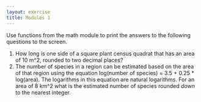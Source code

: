 ```yaml
---
layout: exercise
title: Modules 1
---
```


Use functions from the math module to print the answers to the following
questions to the screen.

1.  How long is one side of a square plant census quadrat that has an
    area of 10 m^2, rounded to two decimal places?
2.  The number of species in a region can be estimated based on the area
    of that region using the equation log(number of species) = 3.5 +
    0.25 * log(area). The logarithms in this equation are natural
    logarithms. For an area of 8 km^2 what is the estimated number of
    species rounded *down* to the nearest integer.

